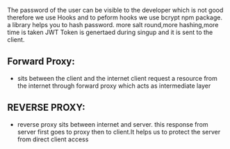 The password of the user can be visible to the developer which is not good therefore we use Hooks and to peform hooks we use bcrypt npm package.
a library helps you to hash password.
more salt round,more hashing,more time is taken
JWT Token is genertaed during singup and it is sent to the client.
## Forward Proxy: 
* sits between the client and the internet client request a resource from the internet through forward proxy which acts as intermediate layer 

## REVERSE PROXY:
* reverse proxy sits between internet and server. this response from server first goes to proxy then to client.It helps us to protect the server from direct client access